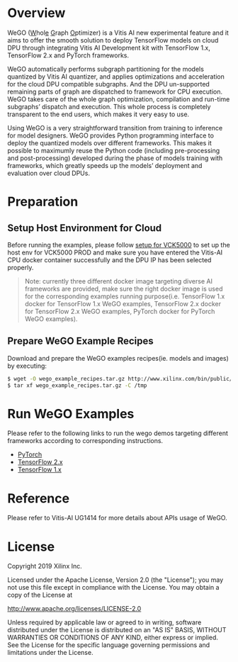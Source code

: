 # Overview

WeGO (<u>W</u>hol<u>e</u> <u>G</u>raph <u>O</u>ptimizer) is a Vitis AI new experimental feature and it aims to offer the smooth solution to deploy TensorFlow models on cloud DPU through integrating Vitis AI Development kit with TensorFlow 1.x, TensorFlow 2.x and PyTorch frameworks.

WeGO automatically performs subgraph partitioning for the models quantized by Vitis AI quantizer, and applies optimizations and acceleration for the cloud DPU compatible subgraphs.  And the DPU un-supported remaining parts of graph are dispatched to framework for CPU execution. WeGO takes care of the whole graph optimization, compilation and run-time subgraphs’ dispatch and execution. This whole process is completely transparent to the end users, which makes it very easy to use. 

Using WeGO is a very straightforward transition from training to inference for model designers. WeGO provides Python programming interface to deploy the quantized models over different frameworks. This makes it possible to maximumly reuse the Python code (including pre-processing and post-processing) developed during the phase of models training with frameworks, which greatly speeds up the models’ deployment and evaluation over cloud DPUs.


# Preparation

## Setup Host Environment for Cloud
Before running the examples, please follow [setup for VCK5000](https://github.com/Xilinx/Vitis-AI/tree/master/board_setup/vck5000) to set up the host env for VCK5000 PROD and make sure you have entered the Vitis-AI CPU docker container successfully and the DPU IP has been selected properly.

> Note: currently three different docker image targeting diverse AI frameworks are provided, make sure the right docker image is used for the corresponding examples running purpose(i.e. TensorFlow 1.x docker for TensorFlow 1.x WeGO examples, TensorFlow 2.x docker for TensorFlow 2.x WeGO examples, PyTorch docker for PyTorch WeGO examples).

## Prepare WeGO Example Recipes
Download and prepare the WeGO examples recipes(ie. models and images) by executing:
```bash
$ wget -O wego_example_recipes.tar.gz http://www.xilinx.com/bin/public/openDownload?filename=wego_example_recipes.tar.gz
$ tar xf wego_example_recipes.tar.gz -C /tmp
```

# Run WeGO Examples

Please refer to the following links to run the wego demos targeting different frameworks according to corresponding instructions.

- [PyTorch](./pytorch) 
- [TensorFlow 2.x](./tensorflow-2.x)
- [TensorFlow 1.x](./tensorflow-1.x)


# Reference

Please refer to Vitis-AI UG1414 for more details about APIs usage of WeGO.

# License
Copyright 2019 Xilinx Inc.

Licensed under the Apache License, Version 2.0 (the "License"); you may not use this file except in compliance with the License. You may obtain a copy of the License at

http://www.apache.org/licenses/LICENSE-2.0

Unless required by applicable law or agreed to in writing, software distributed under the License is distributed on an "AS IS" BASIS, WITHOUT WARRANTIES OR CONDITIONS OF ANY KIND, either express or implied. See the License for the specific language governing permissions and limitations under the License.
